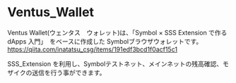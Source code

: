 # Ventus_Wallet

Ventus Wallet(ウェンタス　ウォレット)は、「Symbol × SSS Extension で作る dApps 入門」　をベースに作成した
Symbolブラウザウォレットです。
https://qiita.com/inatatsu_csg/items/191edf3bcd1f0acf15c1

SSS_Extension を利用し、Symbolテストネット、メインネットの残高確認、モザイクの送信を行う事ができます。
